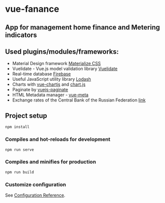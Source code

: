 # vue-fanance

## App for management home finance and Metering indicators

## Used plugins/modules/frameworks:

- Material Design framework [Materialize CSS](https://materializecss.com/)
- Vuelidate - Vue.js model validation library [Vuelidate](https://materializecss.com/)
- Real-time database [Firebase](https://firebase.google.com/)
- Useful JavaScript utility library [Lodash](https://lodash.com/)
- Charts with [vue-chartjs](https://vue-chartjs.org/) and [chart.js](https://www.chartjs.org/)
- Paginate by [vuejs-paginate](https://github.com/lokyoung/vuejs-paginate#readme)
- HTML Metadata manager - [vue-meta](https://vue-meta.nuxtjs.org/)
- Exchange rates of the Central Bank of the Russian Federation [link](https://www.cbr-xml-daily.ru/)

## Project setup

```
npm install
```

### Compiles and hot-reloads for development

```
npm run serve
```

### Compiles and minifies for production

```
npm run build
```

### Customize configuration

See [Configuration Reference](https://cli.vuejs.org/config/).
